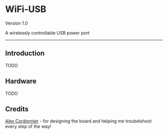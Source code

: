 # WiFi-USB #
Version 1.0

A wirelessly controllable USB power port

---

## Introduction ##

TODO

## Hardware ##

TODO

## Credits ##

[Alex Cordonnier](https://github.com/ajcord) - for designing the board and helping me troubelshoot every step of the way!